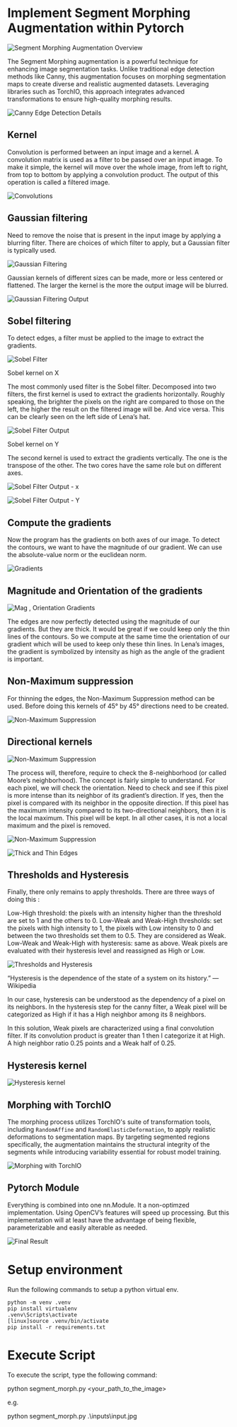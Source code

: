 # Implement Segment Morphing Augmentation within Pytorch

![Segment Morphing Augmentation Overview](images/0.webp)

The Segment Morphing augmentation is a powerful technique for enhancing image segmentation tasks. Unlike traditional edge detection methods like Canny, this augmentation focuses on morphing segmentation maps to create diverse and realistic augmented datasets. Leveraging libraries such as TorchIO, this approach integrates advanced transformations to ensure high-quality morphing results.

![Canny Edge Detection Details](images/1.webp)

## Kernel

Convolution is performed between an input image and a kernel. A convolution matrix is used as a filter to be passed over an input image. To make it simple, the kernel will move over the whole image, from left to right, from top to bottom by applying a convolution product. The output of this operation is called a filtered image.

![Convolutions](images/2.webp)

## Gaussian filtering
Need to remove the noise that is present in the input image by applying a blurring filter. There are choices of which filter to apply, but a Gaussian filter is typically used.

![Gaussian Filtering](images/3.webp)

Gaussian kernels of different sizes can be made, more or less centered or flattened. The larger the kernel is the more the output image will be blurred.


![Gaussian Filtering Output](images/4.webp)

## Sobel filtering
To detect edges, a filter must be applied to the image to extract the gradients.

![Sobel Filter](images/5.webp)


Sobel kernel on X

The most commonly used filter is the Sobel filter. Decomposed into two filters, the first kernel is used to extract the gradients horizontally. Roughly speaking, the brighter the pixels on the right are compared to those on the left, the higher the result on the filtered image will be. And vice versa. This can be clearly seen on the left side of Lena’s hat.

![Sobel Filter Output](images/6.webp)

Sobel kernel on Y

The second kernel is used to extract the gradients vertically. The one is the transpose of the other. The two cores have the same role but on different axes.

![Sobel Filter Output - x](images/7.webp)


![Sobel Filter Output - Y](images/8.webp)

## Compute the gradients
Now the program has the gradients on both axes of our image. To detect the contours, we want to have the magnitude of our gradient. We can use the absolute-value norm or the euclidean norm.

![Gradients](images/9.webp)

## Magnitude and Orientation of the gradients

![Mag , Orientation Gradients](images/10.webp)

The edges are now perfectly detected using the magnitude of our gradients. But they are thick. It would be great if we could keep only the thin lines of the contours. So we compute at the same time the orientation of our gradient which will be used to keep only these thin lines.
In Lena’s images, the gradient is symbolized by intensity as high as the angle of the gradient is important.

## Non-Maximum suppression

For thinning the edges, the Non-Maximum Suppression method can be used. Before doing this kernels of 45° by 45° directions need to be created.

![Non-Maximum Suppression](images/11.webp)

## Directional kernels

![Non-Maximum Suppression](images/12.webp)

The process will, therefore, require to check the 8-neighborhood (or called Moore’s neighborhood). The concept is fairly simple to understand. For each pixel, we will check the orientation.  Need to check and see if this pixel is more intense than its neighbor of its gradient’s direction. If yes, then the pixel is compared with its neighbor in the opposite direction. If this pixel has the maximum intensity compared to its two-directional neighbors, then it is the local maximum. This pixel will be kept. In all other cases, it is not a local maximum and the pixel is removed.

![Non-Maximum Suppression](images/13.webp)

![Thick and Thin Edges](images/14.webp)

## Thresholds and Hysteresis

Finally, there only remains to apply thresholds. There are three ways of doing this :

Low-High threshold: the pixels with an intensity higher than the threshold are set to 1 and the others to 0.
Low-Weak and Weak-High thresholds: set the pixels with high intensity to 1, the pixels with Low intensity to 0 and between the two thresholds set them to 0.5. They are considered as Weak.
Low-Weak and Weak-High with hysteresis: same as above. Weak pixels are evaluated with their hysteresis level and reassigned as High or Low.

![Thresholds and Hysteresis](images/15.webp)

“Hysteresis is the dependence of the state of a system on its history.” — Wikipedia

In our case, hysteresis can be understood as the dependency of a pixel on its neighbors. In the hysteresis step for the canny filter, a Weak pixel will be categorized as High if it has a High neighbor among its 8 neighbors.

In this solution, Weak pixels are characterized using a final convolution filter. If its convolution product is greater than 1 then I categorize it at High. A high neighbor ratio 0.25 points and a Weak half of 0.25.

## Hysteresis kernel

![Hysteresis kernel](images/16.webp)

## Morphing with TorchIO

The morphing process utilizes TorchIO's suite of transformation tools, including `RandomAffine` and `RandomElasticDeformation`, to apply realistic deformations to segmentation maps. By targeting segmented regions specifically, the augmentation maintains the structural integrity of the segments while introducing variability essential for robust model training.

![Morphing with TorchIO](images/morph_torchio.webp)

## Pytorch Module

Everything is combined into one nn.Module. It a non-optimzed implementation. Using OpenCV’s features will speed up processing. But this implementation will at least have the advantage of being flexible, parameterizable and easily alterable as needed.

![Final Result](images/17.webp)


# Setup environment

Run the following commands to setup a python virtual env.

```
python -m venv .venv
pip install virtualenv
.venv\Scripts\activate
[linux]source .venv/bin/activate
pip install -r requirements.txt
```

# Execute Script

To execute the script, type the following command:

python segment_morph.py <your_path_to_the_image>

e.g.

python segment_morph.py .\inputs\input.jpg